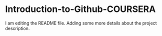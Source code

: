 # Introduction-to-Github-COURSERA

I am editing the README file. Adding some more details about the project description.
